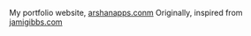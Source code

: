 My portfolio website, [arshanapps.conm](http://arshanapps.com)
Originally, inspired from [jamigibbs.com](http://jamigibbs.com)